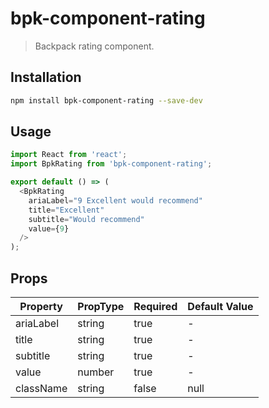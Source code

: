 # bpk-component-rating

> Backpack rating component.

## Installation

```sh
npm install bpk-component-rating --save-dev
```

## Usage

```js
import React from 'react';
import BpkRating from 'bpk-component-rating';

export default () => (
  <BpkRating
    ariaLabel="9 Excellent would recommend"
    title="Excellent"
    subtitle="Would recommend"
    value={9}
  />
);
```

## Props

| Property  | PropType | Required | Default Value |
| --------- | -------- | -------- | ------------- |
| ariaLabel | string   | true     | -             |
| title     | string   | true     | -             |
| subtitle  | string   | true     | -             |
| value     | number   | true     | -             |
| className | string   | false    | null          |
